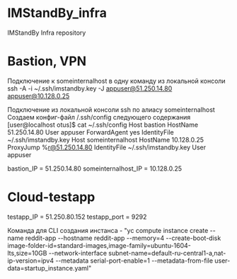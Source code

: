 # IMStandBy_infra
IMStandBy Infra repository

# Bastion, VPN
Подключение к someinternalhost в одну команду из локальной консоли
ssh -A -i ~/.ssh/imstandby.key -J appuser@51.250.14.80 appuser@10.128.0.25

Подключение из локальной консоли ssh по алиасу someinternalhost
Создаем конфиг-файл /.ssh/config следующего содержания
[user@localhost otus]$ cat ~/.ssh/config
Host bastion
        HostName 51.250.14.80
        User appuser
        ForwardAgent yes
        IdentityFile ~/.ssh/imstandby.key
Host someinternalhost
        HostName 10.128.0.25
        ProxyJump %r@51.250.14.80
        IdentityFile ~/.ssh/imstandby.key
        User appuser

bastion_IP = 51.250.14.80
someinternalhost_IP = 10.128.0.25

# Cloud-testapp
testapp_IP = 51.250.80.152
testapp_port = 9292

Команда для CLI  создания инстанса - "yc compute instance create --name reddit-app --hostname reddit-app --memory=4 --create-boot-disk image-folder-id=standard-images,image-family=ubuntu-1604-lts,size=10GB --network-interface subnet-name=default-ru-central1-a,nat-ip-version=ipv4 --metadata serial-port-enable=1 --metadata-from-file user-data=startup_instance.yaml"
